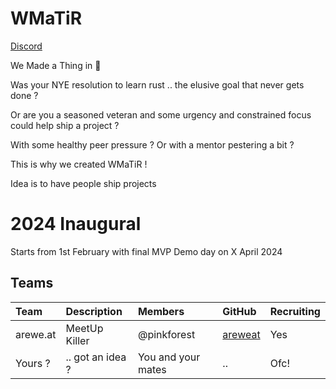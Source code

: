 # WMaTiR

[Discord](https://discord.gg/pW35BNSBeV)

We Made a Thing in 🦀

Was your NYE resolution to learn rust .. the elusive goal that never gets done ?

Or are you a seasoned veteran and some urgency and constrained focus could help ship a project ?

With some healthy peer pressure ? Or with a mentor pestering a bit ?

This is why we created WMaTiR !

Idea is to have people ship projects 

# 2024 Inaugural

Starts from 1st February with final MVP Demo day on X April 2024

## Teams

| Team     | Description      | Members            | GitHub    | Recruiting |
| :--      | :--              | :--                | :--       | :--        |
| arewe.at | MeetUp Killer    | @pinkforest        | [areweat] | Yes        |
| Yours ?  | .. got an idea ? | You and your mates | ..        | Ofc!       |

[areweat]: https://github.com/areweat